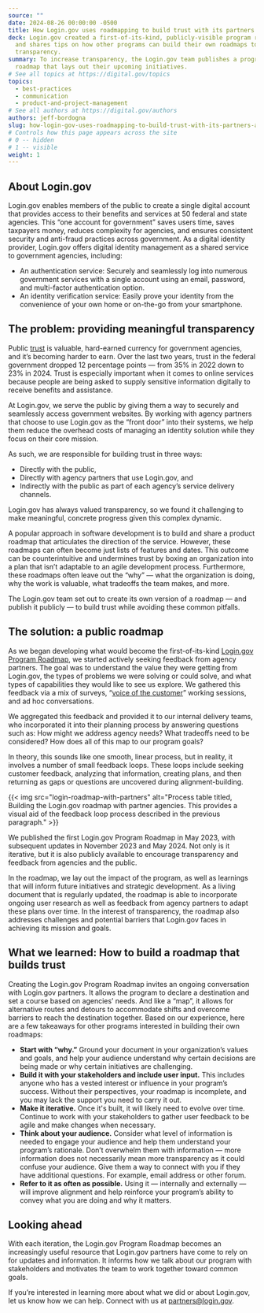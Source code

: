 ```yaml
---
source: ""
date: 2024-08-26 00:00:00 -0500
title: How Login.gov uses roadmapping to build trust with its partners and the public
deck: Login.gov created a first-of-its-kind, publicly-visible program roadmap
  and shares tips on how other programs can build their own roadmaps to improve
  transparency.
summary: To increase transparency, the Login.gov team publishes a program
  roadmap that lays out their upcoming initiatives.
# See all topics at https://digital.gov/topics
topics:
  - best-practices
  - communication
  - product-and-project-management
# See all authors at https://digital.gov/authors
authors: jeff-bordogna
slug: how-login-gov-uses-roadmapping-to-build-trust-with-its-partners-and-the-public
# Controls how this page appears across the site
# 0 -- hidden
# 1 -- visible
weight: 1
---
```

## About Login.gov

Login.gov enables members of the public to create a single digital account that provides access to their benefits and services at 50 federal and state agencies. This “one account for government” saves users time, saves taxpayers money, reduces complexity for agencies, and ensures consistent security and anti-fraud practices across government. As a digital identity provider, Login.gov offers digital identity management as a shared service to government agencies, including:

* An authentication service: Securely and seamlessly log into numerous government services with a single account using an email, password, and multi-factor authentication option.
* An identity verification service: Easily prove your identity from the convenience of your own home or on-the-go from your smartphone.

## The problem: providing meaningful transparency

Public [trust](https://digital.gov/topics/trust/) is valuable, hard-earned currency for government agencies, and it’s becoming harder to earn. Over the last two years, trust in the federal government dropped 12 percentage points — from 35% in 2022 down to 23% in 2024. Trust is especially important when it comes to online services because people are being asked to supply sensitive information digitally to receive benefits and assistance.

At Login.gov, we serve the public by giving them a way to securely and seamlessly access government websites. By working with agency partners that choose to use Login.gov as the “front door” into their systems, we help them reduce the overhead costs of managing an identity solution while they focus on their core mission.

As such, we are responsible for building trust in three ways: 

* Directly with the public, 
* Directly with agency partners that use Login.gov, and 
* Indirectly with the public as part of each agency’s service delivery channels. 

Login.gov has always valued transparency, so we found it challenging to make meaningful, concrete progress given this complex dynamic.

A popular approach in software development is to build and share a product roadmap that articulates the direction of the service. However, these roadmaps can often become just lists of features and dates. This outcome can be counterintuitive and undermines trust by boxing an organization into a plan that isn’t adaptable to an agile development process. Furthermore, these roadmaps often leave out the “why” — what the organization is doing, why the work is valuable, what tradeoffs the team makes, and more.

The Login.gov team set out to create its own version of a roadmap — and publish it publicly — to build trust while avoiding these common pitfalls.

## The solution: a public roadmap

As we began developing what would become the first-of-its-kind [Login.gov Program Roadmap](https://www.login.gov/partners/roadmap/), we started actively seeking feedback from agency partners. The goal was to understand the value they were getting from Login.gov, the types of problems we were solving or could solve, and what types of capabilities they would like to see us explore. We gathered this feedback via a mix of surveys, “[voice of the customer](https://digital.gov/2023/12/19/amplifying-customer-voices/)” working sessions, and ad hoc conversations.

We aggregated this feedback and provided it to our internal delivery teams, who incorporated it into their planning process by answering questions such as: How might we address agency needs? What tradeoffs need to be considered? How does all of this map to our program goals?

In theory, this sounds like one smooth, linear process, but in reality, it involves a number of small feedback loops. These loops include seeking customer feedback, analyzing that information, creating plans, and then returning as gaps or questions are uncovered during alignment-building.



{{< img src="login-roadmap-with-partners" alt="Process table titled, Building the Login.gov roadmap with partner agencies. This provides a visual aid of the feedback loop process described in the previous paragraph." >}}

We published the first Login.gov Program Roadmap in May 2023, with subsequent updates in November 2023 and May 2024. Not only is it iterative, but it is also publicly available to encourage transparency and feedback from agencies and the public. 

In the roadmap, we lay out the impact of the program, as well as learnings that will inform future initiatives and strategic development. As a living document that is regularly updated, the roadmap is able to incorporate ongoing user research as well as feedback from agency partners to adapt these plans over time. In the interest of transparency, the roadmap also addresses challenges and potential barriers that Login.gov faces in achieving its mission and goals.

## What we learned: How to build a roadmap that builds trust

Creating the Login.gov Program Roadmap invites an ongoing conversation with Login.gov partners. It allows the program to declare a destination and set a course based on agencies’ needs. And like a “map”, it allows for alternative routes and detours to accommodate shifts and overcome barriers to reach the destination together. Based on our experience, here are a few takeaways for other programs interested in building their own roadmaps:

* **Start with “why.”** Ground your document in your organization’s values and goals, and help your audience understand why certain decisions are being made or why certain initiatives are challenging.
* **Build it with your stakeholders and include user input.** This includes anyone who has a vested interest or influence in your program’s success. Without their perspectives, your roadmap is incomplete, and you may lack the support you need to carry it out. 
* **Make it iterative.** Once it's built, it will likely need to evolve over time. Continue to work with your stakeholders to gather user feedback to be agile and make changes when necessary.
* **Think about your audience.** Consider what level of information is needed to engage your audience and help them understand your program’s rationale. Don’t overwhelm them with information — more information does not necessarily mean more transparency as it could confuse your audience. Give them a way to connect with you if they have additional questions. For example, email address or other forum.
* **Refer to it as often as possible.** Using it — internally and externally — will improve alignment and help reinforce your program’s ability to convey what you are doing and why it matters. 

## Looking ahead

With each iteration, the Login.gov Program Roadmap becomes an increasingly useful resource that Login.gov partners have come to rely on for updates and information. It informs how we talk about our program with stakeholders and motivates the team to work together toward common goals.

If you’re interested in learning more about what we did or about Login.gov, let us know how we can help. Connect with us at [partners@login.gov](partners@login.gov).
